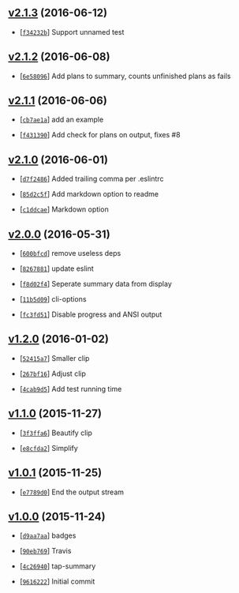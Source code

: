 <!-- 02960ee 1465723873000 -->

## [v2.1.3](https://github.com/zoubin/tap-summary/commit/02960ee) (2016-06-12)

* [[`f34232b`](https://github.com/zoubin/tap-summary/commit/f34232b)] Support unnamed test

## [v2.1.2](https://github.com/zoubin/tap-summary/commit/0171120) (2016-06-08)

* [[`6e58096`](https://github.com/zoubin/tap-summary/commit/6e58096)] Add plans to summary, counts unfinished plans as fails

## [v2.1.1](https://github.com/zoubin/tap-summary/commit/20e3d11) (2016-06-06)

* [[`cb7ae1a`](https://github.com/zoubin/tap-summary/commit/cb7ae1a)] add an example

* [[`f431390`](https://github.com/zoubin/tap-summary/commit/f431390)] Add check for plans on output, fixes #8

## [v2.1.0](https://github.com/zoubin/tap-summary/commit/a7bb7cf) (2016-06-01)

* [[`d7f2486`](https://github.com/zoubin/tap-summary/commit/d7f2486)] Added trailing comma per .eslintrc

* [[`85d2c5f`](https://github.com/zoubin/tap-summary/commit/85d2c5f)] Add markdown option to readme

* [[`c1ddcae`](https://github.com/zoubin/tap-summary/commit/c1ddcae)] Markdown option

## [v2.0.0](https://github.com/zoubin/tap-summary/commit/bff696d) (2016-05-31)

* [[`600bfcd`](https://github.com/zoubin/tap-summary/commit/600bfcd)] remove useless deps

* [[`8267881`](https://github.com/zoubin/tap-summary/commit/8267881)] update eslint

* [[`f8d02f4`](https://github.com/zoubin/tap-summary/commit/f8d02f4)] Seperate summary data from display

* [[`11b5d09`](https://github.com/zoubin/tap-summary/commit/11b5d09)] cli-options

* [[`fc3fd51`](https://github.com/zoubin/tap-summary/commit/fc3fd51)] Disable progress and ANSI output

## [v1.2.0](https://github.com/zoubin/tap-summary/commit/8dd32ca) (2016-01-02)

* [[`52415a7`](https://github.com/zoubin/tap-summary/commit/52415a7)] Smaller clip

* [[`267bf16`](https://github.com/zoubin/tap-summary/commit/267bf16)] Adjust clip

* [[`4cab9d5`](https://github.com/zoubin/tap-summary/commit/4cab9d5)] Add test running time

## [v1.1.0](https://github.com/zoubin/tap-summary/commit/5aa8653) (2015-11-27)

* [[`3f3ffa6`](https://github.com/zoubin/tap-summary/commit/3f3ffa6)] Beautify clip

* [[`e8cfda2`](https://github.com/zoubin/tap-summary/commit/e8cfda2)] Simplify

## [v1.0.1](https://github.com/zoubin/tap-summary/commit/d781f15) (2015-11-25)

* [[`e7789d0`](https://github.com/zoubin/tap-summary/commit/e7789d0)] End the output stream

## [v1.0.0](https://github.com/zoubin/tap-summary/commit/7c16b0b) (2015-11-24)

* [[`d9aa7aa`](https://github.com/zoubin/tap-summary/commit/d9aa7aa)] badges

* [[`90eb769`](https://github.com/zoubin/tap-summary/commit/90eb769)] Travis

* [[`4c26940`](https://github.com/zoubin/tap-summary/commit/4c26940)] tap-summary

* [[`9616222`](https://github.com/zoubin/tap-summary/commit/9616222)] Initial commit

